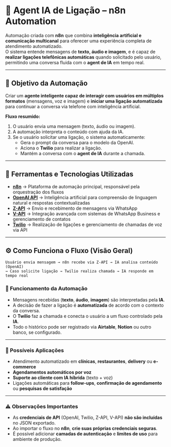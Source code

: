 # 🤖 Agent IA de Ligação – n8n Automation

Automação criada com **n8n** que combina **inteligência artificial e comunicação multicanal** para oferecer uma experiência completa de atendimento automatizado.  
O sistema entende mensagens de **texto, áudio e imagem**, e é capaz de **realizar ligações telefônicas automáticas** quando solicitado pelo usuário, permitindo uma conversa fluida com o **agent de IA** em tempo real.

---

## 🎯 Objetivo da Automação

Criar um **agente inteligente capaz de interagir com usuários em múltiplos formatos** (mensagens, voz e imagem) e **iniciar uma ligação automatizada** para continuar a conversa via telefone com inteligência artificial.

**Fluxo resumido:**
1. O usuário envia uma mensagem (texto, áudio ou imagem).  
2. A automação interpreta o conteúdo com ajuda da IA.  
3. Se o usuário solicitar uma ligação, o sistema automaticamente:
   - Gera o prompt da conversa para o modelo da OpenAI.  
   - Aciona o **Twilio** para realizar a ligação.  
   - Mantém a conversa com o **agent de IA** durante a chamada.  

---

## 🧩 Ferramentas e Tecnologias Utilizadas

- **[n8n](https://n8n.io/)** → Plataforma de automação principal, responsável pela orquestração dos fluxos  
- **[OpenAI API](https://platform.openai.com/)** → Inteligência artificial para compreensão de linguagem natural e respostas contextualizadas  
- **[Z-API](https://z-api.io/)** → Envio e recebimento de mensagens via WhatsApp  
- **[V-API](https://vapi.ai/)** → Integração avançada com sistemas de WhatsApp Business e gerenciamento de contatos  
- **[Twilio](https://www.twilio.com/)** → Realização de ligações e gerenciamento de chamadas de voz via API  

---

## ⚙️ Como Funciona o Fluxo (Visão Geral)

```text
Usuário envia mensagem → n8n recebe via Z-API → IA analisa conteúdo (OpenAI)
→ Caso solicite ligação → Twilio realiza chamada → IA responde em tempo real
```

### 🧠 Funcionamento da Automação

- Mensagens recebidas (**texto**, **áudio**, **imagem**) são interpretadas pela **IA**.  
- A decisão de fazer a ligação é **automatizada** de acordo com o contexto da conversa.  
- O **Twilio** faz a chamada e conecta o usuário a um fluxo controlado pela **IA**.  
- Todo o histórico pode ser registrado via **Airtable**, **Notion** ou outro banco, se configurado.

---

### 🚀 Possíveis Aplicações

- Atendimento automatizado em **clínicas**, **restaurantes**, **delivery** ou **e-commerce**  
- **Agendamentos automáticos por voz**  
- **Suporte ao cliente com IA híbrida** (texto + voz)  
- Ligações automáticas para **follow-ups**, **confirmação de agendamento** ou **pesquisas de satisfação**

---

### ⚠️ Observações Importantes

- As **credenciais de API** (OpenAI, Twilio, Z-API, V-API) **não são incluídas** no JSON exportado.  
- Ao importar o fluxo no **n8n**, **crie suas próprias credenciais seguras**.  
- É possível adicionar **camadas de autenticação** e **limites de uso** para ambiente de produção.

